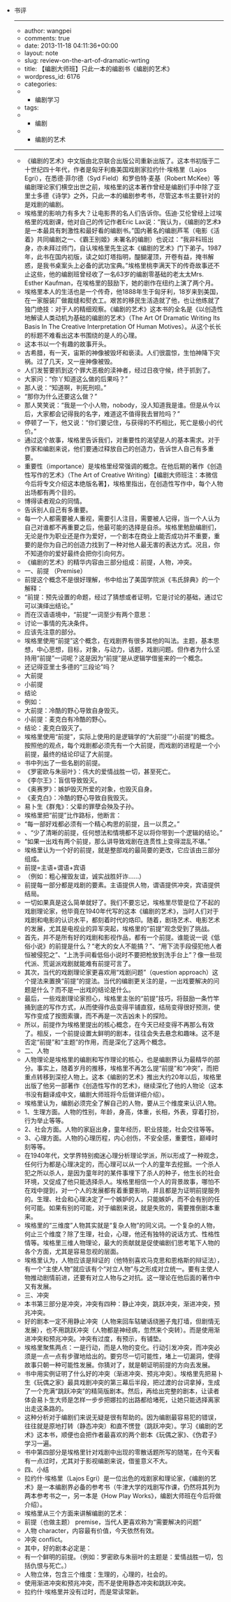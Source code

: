 - 书评
    - ---
    - author: wangpei
    - comments: true
    - date: 2013-11-18 04:11:36+00:00
    - layout: note
    - slug: review-on-the-art-of-dramatic-wrting
    - title: 【编剧大师班】只此一本的编剧书《编剧的艺术》
    - wordpress_id: 6176
    - categories:
    - - 编剧学习
    - tags:
    - - 编剧
    - - 编剧的艺术
    - ---
    - 《编剧的艺术》中文版由北京联合出版公司重新出版了。这本书初版于二十世纪四十年代，作者是匈牙利裔美国戏剧家拉约什·埃格里（Lajos Egri），在悉德·菲尔德（Syd Field）和罗伯特·麦基（Robert McKee）等编剧理论家们横空出世之前，埃格里的这本著作曾经是编剧们手中除了亚里士多德《诗学》之外，只此一本的编剧参考书，尽管这本书主要针对的是戏剧的编剧。
    - 埃格里的影响力有多大？让电影界的名人们告诉你。伍迪·艾伦曾经上过埃格里的戏剧课，他对自己的传记作者Eric Lax说：“我认为，《编剧的艺术》是一本最具有刺激性和最好看的编剧书。”国内著名的编剧芦苇（电影《活着》共同编剧之一、《霸王别姬》未署名的编剧）也说过：“我非科班出身，亦未拜过师门，自认埃格里先生这本《编剧的艺术》门下弟子。1987年，此书在国内初版，读之如灯塔指明，醍醐灌顶，开卷有益，掩书解惑，是我书桌案头上必备的武功宝典。”埃格里桃李满天下的传奇故事还不止这些，他的编剧班曾经收了一名63岁的编剧零基础的老太太Mrs. Esther Kaufman，在埃格里的鼓励下，她的剧作在纽约上演了两个月。
    - 埃格里本人的生活也是一个传奇，他1888年生于匈牙利，18岁来到美国，在一家服装厂做裁缝和熨衣工。艰苦的移民生活造就了他，也让他练就了独门绝技：对于人的精细观察。《编剧的艺术》这本书的全名是《以创造性地解读人类动机为基础的编剧的艺术》（The Art Of Dramatic Writing Its Basis In The Creative Interpretation Of Human Motives）。从这个长长的标题不难看出这本书围绕的是人的心理。
    - 这本书以一个有趣的故事开头。
    - 古希腊，有一天，宙斯的神像被毁坏和亵渎。人们很震惊，生怕神降下灾祸。过了几天，又一座神像被毁。
    - 人们发誓要抓到这个罪大恶极的渎神者，经过日夜守候，终于抓到了。
    - 大家问：“你丫知道这么做的后果吗？”
    - 那人说：“知道啊，判死刑呗。”
    - “那你为什么还要这么做？”
    - 那人笑笑说：“我是一个小人物，nobody，没人知道我是谁。但是从今以后，大家都会记得我的名字，难道这不值得我去冒险吗？”
    - 停顿了一下，他又说：“你们要记住，与获得的不朽相比，死亡是极小的代价。”
    - 通过这个故事，埃格里告诉我们，对重要性的渴望是人的基本需求。对于作家和编剧来说，他们要通过释放自己的创造力，告诉世人自己有多重要。
    - 重要性（importance）是埃格里经常强调的概念。在他后期的著作《创造性写作的艺术》（The Art of Creative Writing）【编剧大师班注：本微信今后将专文介绍这本绝版名著】，埃格里指出，在创造性写作中，每个人物出场都有两个目的。
    - 博得读者观众的同情。
    - 告诉别人自己有多重要。
    - 每一个人都需要被人重视，需要引人注目，需要被人记得，当一个人认为自己对谁都不再重要之后，他最可能的选择是自杀。埃格里勉励编剧们，无论是作为职业还是作为爱好，一个剧本在商业上能否成功并不重要，重要的是你为自己的创造力找到了一种对他人最无害的表达方式。况且，你不知道你的爱好最终会把你引向何方。
    - 《编剧的艺术》的精华内容由三部分组成：前提，人物，冲突。
    - 一、前提 （Premise）
    - 前提这个概念不是很好理解，书中给出了美国学院派《韦氏辞典》的一个解释：
    - “前提：预先设置的命题，经过了猜想或者证明，它是讨论的基础，通过它可以演绎出结论。”
    - 而在汉语语境中，“前提”一词至少有两个意思：
    - 讨论一事情的先决条件。
    - 应该先注意的部分。
    - 埃格里使用“前提”这个概念，在戏剧界有很多其他的叫法。主题，基本思想，中心思想，目标，对象，与动力，话题，戏剧问题。但作者为什么坚持用“前提”一词呢？这是因为“前提”是从逻辑学借鉴来的一个概念。
    - 还记得亚里士多德的“三段论”吗？
    - 大前提
    - 小前提
    - 结论
    - 例如：
    - 大前提：冷酷的野心导致自身毁灭。
    - 小前提：麦克白有冷酷的野心。
    - 结论：麦克白毁灭了。
    - 埃格里使用“前提”，实际上使用的是逻辑学的“大前提””小前提”的概念。按照他的观点，每个戏剧都必须先有一个大前提，而戏剧的进程是一个小前提，最终的结论印证了大前提。
    - 书中列出了一些名剧的前提。
    - 《罗密欧与朱丽叶》：伟大的爱情战胜一切，甚至死亡。
    - 《李尔王》：盲信导致毁灭。
    - 《奥赛罗》：嫉妒毁灭所爱的对象，也毁灭自身。
    - 《麦克白》：冷酷的野心导致自我毁灭。
    - 易卜生《群鬼》：父辈的罪孽会殃及子孙。
    - 埃格里把“前提”比作路标，他断言：
    - “每一部好戏都必须有一个精心构思的前提，且一以贯之。”
    - 、“少了清晰的前提，任何想法和情境都不足以将你带到一个逻辑的结论。”
    - “如果一出戏有两个前提，那么讲导致戏剧在连贯性上变得混乱不堪。”
    - 埃格里认为一个好的前提，就是整部戏的最简要的更改，它应该由三部分组成。
    - 前提=主语+谓语+宾语
    - （例如：粗心摧毁友谊，诚实战胜奸诈……）
    - 前提每一部分都是戏剧的要素。主语提供人物，谓语提供冲突，宾语提供结局。
    - 一切如果真是这么简单就好了。我们不要忘记，埃格里尽管是位了不起的戏剧理论家，他毕竟在1940年代写的这本《编剧的艺术》，当时人们对于戏剧和电影的认识水平，都刻着时代的烙印。随着，剧场艺术、电影艺术的发展，尤其是电视业的异军突起，埃格里的“前提”观念受到了挑战。
    - 首先，并不是所有好的戏剧和影视作品，都有一个前提。谁能说一说《低俗小说》的前提是什么？“老大的女人不能搞？”、“用下流手段侵犯他人者恒被侵犯之”、“上洗手间看低俗小说时不要把枪放到洗手台上”？像一些现代派、荒诞派戏剧就能难有前提可言了。
    - 其次，当代的戏剧理论家更喜欢用“戏剧问题”（question approach）这个提法来置换“前提”的提法。当代的编剧更关注的是，一出戏要解决的问题是什么？而不是一出戏的结论是什么。
    - 最后，一些戏剧理论家担心，埃格里主张的“前提”技巧，将鼓励一条竹竿捅到底的写作方式，从而使得作品变得平铺直叙，结局变得很好预测，使写作变成了按图索骥，而不再是一次吉凶未卜的探险。
    - 所以，前提作为埃格里提出的核心概念，在今天已经变得不再那么有效了。相反，一个前提设置太鲜明的剧本，往往会失去悬念和趣味。这不是否定“前提”和“主题”的作用，而是深化了这两个概念。
    - 二、人物
    - 人物理论是埃格里的编剧和写作理论的核心，也是编剧界认为最精华的部分。事实上，随着岁月的推移，埃格里不再怎么提“前提”和“冲突”，而把重点转移到深挖人物上。这本《编剧的艺术》推出大约20年以后，埃格里出版了他另一部著作《创造性写作的艺术》，继续深化了他的人物论（这本书没有翻译成中文，编剧大师班将今后做详细介绍）。
    - 埃格里认为，编剧必须完全了解自己的人物，要从三个维度来认识人物。
    - 1、生理方面。人物的性别，年龄，身高，体重，长相，外表，穿着打扮，行为举止等等。
    - 2、社会方面。人物的家庭出身，童年经历，职业技能，社会交往等等。
    - 3、心理方面。人物的心理历程，内心创伤，不安全感，重要性，巅峰时刻等等。
    - 在1940年代，文学界特别痴迷心理分析理论学派，所以形成了一种观念，任何行为都是心理决定的，而心理可以从一个人的童年去挖掘。一个杀人犯之所以杀人，是因为童年时的某件事埋下了杀人的种子，他生长的社会环境，又促成了他只能选择杀人。埃格里相信一个人的背景故事，哪怕不在戏中提到，对一个人的发展都有着重要影响，并且都是为证明前提服务的。生理、社会和心理决定了一个嫉妒的人，只能嫉妒，而不会有别的任何可能。如果有别的可能，对于编剧来说，就是失败的，需要推倒剧本重来。
    - 埃格里的“三维度”人物其实就是“复杂人物”的同义词。一个复杂的人物，何止三个维度？除了生理，社会，心理，他还有独特的说话方式、性格性情等。埃格里三维人物理论，最大的贡献就是促使编剧们思考笔下人物的各个方面，尤其是容易忽视的层面。
    - 埃格里认为，人物应该是辩证的（他特别喜欢马克思和恩格斯的辩证法），有一个“主使人物”就应该有个“对立人物”与之形成对立统一。要有主使人物推动剧情前进，还要有对立人物与之对抗。这一理论在他后面的著作中又有发展。
    - 三、冲突
    - 本书第三部分是冲突，冲突有四种：静止冲突，跳跃冲突，渐进冲突，预兆冲突。
    - 好的剧本一定不用静止冲突（人物来回车轱辘话绕圈子鬼打墙，但剧情无发展），也不用跳跃冲突（人物都是神经病，忽然来个突转）。而是使用渐进冲突和预兆冲突。冲突有过度，有预示，有铺垫。
    - 埃格里聚焦两点：一是行动，而是人物的变化。行动引发冲突，而冲突必须是一点一点有步骤地给出的。要穷尽一切可能性，堵上一切漏洞，使得故事只朝一种可能性发展。你猜对了，就是朝证明前提的方向去发展。
    - 书中用实例证明了什么好的冲突（渐进冲突、预兆冲突）。埃格里先把易卜生《玩偶之家》最具戏剧冲突的第三幕后半段，把过渡的台词拿掉，生成了一个充满“跳跃冲突”的精简版剧本。然后，再给出完整的剧本，让读者体会易卜生大师是怎样一步步把娜拉的出路都给堵死，让她只能选择离家出走这条路的。
    - 这种分析对于编剧们来说无疑是很有帮助的。因为编剧最容易犯的错误，往往就是原地打转（静态冲突）和直不愣登（跳跃冲突）。学习《编剧的艺术》这本书，顺便也会把作者最喜欢的两个剧本《玩偶之家》、《伪君子》学习一遍。
    - 书中第四部分是埃格里针对戏剧中出现的零散话题所写的随笔，在今天看有一点过时，尤其对于影视编剧来说，借鉴意义不大。
    - 四、小结
    - 拉约什·埃格里（Lajos Egri）是一位出色的戏剧家和理论家，《编剧的艺术》是一本编剧界必备的参考书（牛津大学的戏剧写作课，仍然将其列为两本参考书之一，另一本是《How Play Works》，编剧大师班在今后将做介绍）。
    - 埃格里从三个方面来讲解编剧的艺术：
    - 前提（也做主题） premise，当代人更喜欢称为“需要解决的问题”
    - 人物 character，内容最有价值，今天依然有效。
    - 冲突 conflict。
    - 其中，好的剧本必定是：
    - 有一个鲜明的前提。（例如：罗密欧与朱丽叶的主题是：爱情战胜一切，包括仇恨与死亡。）
    - 人物立体，包含三个维度：生理的，心理的，社会的。
    - 使用渐进冲突和预兆冲突，而不是使用静态冲突和跳跃冲突。
    - 拉约什·埃格里并没有过时，而是常读常新。
